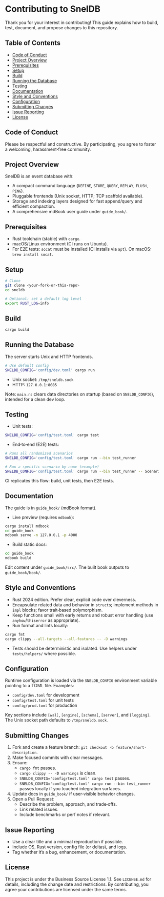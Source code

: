 # Contributing to SnelDB

Thank you for your interest in contributing! This guide explains how to build, test, document, and propose changes to this repository.

## Table of Contents

- [Code of Conduct](#code-of-conduct)
- [Project Overview](#project-overview)
- [Prerequisites](#prerequisites)
- [Setup](#setup)
- [Build](#build)
- [Running the Database](#running-the-database)
- [Testing](#testing)
- [Documentation](#documentation)
- [Style and Conventions](#style-and-conventions)
- [Configuration](#configuration)
- [Submitting Changes](#submitting-changes)
- [Issue Reporting](#issue-reporting)
- [License](#license)

## Code of Conduct

Please be respectful and constructive. By participating, you agree to foster a welcoming, harassment‑free community.

## Project Overview

SnelDB is an event database with:

- A compact command language (`DEFINE`, `STORE`, `QUERY`, `REPLAY`, `FLUSH`, `PING`).
- Pluggable frontends (Unix socket, HTTP; TCP scaffold available).
- Storage and indexing layers designed for fast append/query and efficient compaction.
- A comprehensive mdBook user guide under `guide_book/`.

## Prerequisites

- Rust toolchain (stable) with `cargo`.
- macOS/Linux environment (CI runs on Ubuntu).
- For E2E tests: `socat` must be installed (CI installs via `apt`). On macOS: `brew install socat`.

## Setup

```bash
# Clone
git clone <your-fork-or-this-repo>
cd sneldb

# Optional: set a default log level
export RUST_LOG=info
```

## Build

```bash
cargo build
```

## Running the Database

The server starts Unix and HTTP frontends.

```bash
# Use default config
SNELDB_CONFIG='config/dev.toml' cargo run
```

- Unix socket: `/tmp/sneldb.sock`
- HTTP: `127.0.0.1:8085`

Note: `main.rs` clears data directories on startup (based on `SNELDB_CONFIG`), intended for a clean dev loop.

## Testing

- Unit tests:

```bash
SNELDB_CONFIG='config/test.toml' cargo test
```

- End‑to‑end (E2E) tests:

```bash
# Runs all randomized scenarios
SNELDB_CONFIG='config/test.toml' cargo run --bin test_runner

# Run a specific scenario by name (example)
SNELDB_CONFIG='config/test.toml' cargo run --bin test_runner -- ScenarioName
```

CI replicates this flow: build, unit tests, then E2E tests.

## Documentation

The guide is in `guide_book/` (mdBook format).

- Live preview (requires `mdbook`):

```bash
cargo install mdbook
cd guide_book
mdbook serve -n 127.0.0.1 -p 4000
```

- Build static docs:

```bash
cd guide_book
mdbook build
```

Edit content under `guide_book/src/`. The built book outputs to `guide_book/book/`.

## Style and Conventions

- Rust 2024 edition. Prefer clear, explicit code over cleverness.
- Encapsulate related data and behavior in `struct`s; implement methods in `impl` blocks; favor trait‑based polymorphism.
- Keep functions small with early returns and robust error handling (use `anyhow`/`thiserror` as appropriate).
- Run format and lints locally:

```bash
cargo fmt
cargo clippy --all-targets --all-features -- -D warnings
```

- Tests should be deterministic and isolated. Use helpers under `tests/helpers/` where possible.

## Configuration

Runtime configuration is loaded via the `SNELDB_CONFIG` environment variable pointing to a TOML file. Examples:

- `config/dev.toml` for development
- `config/test.toml` for unit tests
- `config/prod.toml` for production

Key sections include `[wal]`, `[engine]`, `[schema]`, `[server]`, and `[logging]`. The Unix socket path defaults to `/tmp/sneldb.sock`.

## Submitting Changes

1. Fork and create a feature branch: `git checkout -b feature/short-description`.
2. Make focused commits with clear messages.
3. Ensure:
   - `cargo fmt` passes.
   - `cargo clippy -- -D warnings` is clean.
   - `SNELDB_CONFIG='config/test.toml' cargo test` passes.
   - `SNELDB_CONFIG='config/test.toml' cargo run --bin test_runner` passes locally if you touched integration surfaces.
4. Update docs in `guide_book/` if user‑visible behavior changes.
5. Open a Pull Request:
   - Describe the problem, approach, and trade‑offs.
   - Link related issues.
   - Include benchmarks or perf notes if relevant.

## Issue Reporting

- Use a clear title and a minimal reproduction if possible.
- Include OS, Rust version, config file (or deltas), and logs.
- Tag whether it’s a bug, enhancement, or documentation.

## License

This project is under the Business Source License 1.1. See `LICENSE.md` for details, including the change date and restrictions. By contributing, you agree your contributions are licensed under the same terms.

